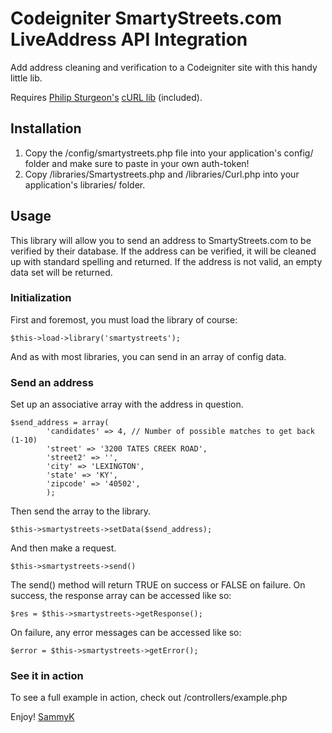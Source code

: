 Codeigniter SmartyStreets.com LiveAddress API Integration
=========================================================

Add address cleaning and verification to a Codeigniter site with this handy little lib.

Requires [Philip Sturgeon's](http://philsturgeon.co.uk/) [cURL lib](http://getsparks.org/packages/curl/show) (included).

Installation
------------

1. Copy the /config/smartystreets.php file into your application's config/ folder and make sure to paste in your own auth-token!
2. Copy /libraries/Smartystreets.php and /libraries/Curl.php into your application's libraries/ folder.

Usage
-----

This library will allow you to send an address to SmartyStreets.com to be verified by their database. If the address can be verified, it will be cleaned up with standard spelling and returned. If the address is not valid, an empty data set will be returned.

### Initialization

First and foremost, you must load the library of course:

	$this->load->library('smartystreets');

And as with most libraries, you can send in an array of config data.

### Send an address

Set up an associative array with the address in question.

	$send_address = array(
			'candidates' => 4, // Number of possible matches to get back (1-10)
			'street' => '3200 TATES CREEK ROAD',
			'street2' => '',
			'city' => 'LEXINGTON',
			'state' => 'KY',
			'zipcode' => '40502',
			);

Then send the array to the library.

	$this->smartystreets->setData($send_address);

And then make a request.

	$this->smartystreets->send()

The send() method will return TRUE on success or FALSE on failure. On success, the response array can be accessed like so:

	$res = $this->smartystreets->getResponse();

On failure, any error messages can be accessed like so:

	$error = $this->smartystreets->getError();

### See it in action

To see a full example in action, check out /controllers/example.php

Enjoy!
[SammyK](http://sammyk.me/)
